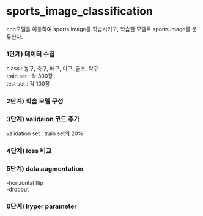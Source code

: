 # sports_image_classification

cnn모델을 이용하여 sports image를 학습시키고, 학습한 모델로 sports image를 분류한다.  

### 1단계) 데이터 수집  
class : 농구, 축구, 배구, 야구, 골프, 탁구  
train set : 각 300장  
test set : 각 100장  

### 2단계) 학습 모델 구성

### 3단계) validaion 코드 추가  
validation set : train set의 20%  

### 4단계) loss 비교

### 5단계) data augmentation  
-horizontal flip  
-dropout  

### 6단계) hyper parameter

